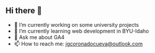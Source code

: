 ## Hi there 👋

<!--
**jgcoronadocueva/jgcoronadocueva** is a ✨ _special_ ✨ repository because its `README.md` (this file) appears on your GitHub profile.

Here are some ideas to get you started:

- 🔭 I’m currently working on some university projects
- 🌱 I’m currently learning web development in BYU-Idaho
- 💬 Ask me about GA4
- 📫 How to reach me: jgcoronadocueva@outlook.com
-->

- 🔭 I’m currently working on some university projects
- 🌱 I’m currently learning web development in BYU-Idaho
- 💬 Ask me about GA4
- 📫 How to reach me: jgcoronadocueva@outlook.com
